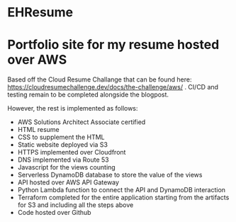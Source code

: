 # EHResume

# Portfolio site for my resume hosted over AWS

Based off the Cloud Resume Challange that can be found here: https://cloudresumechallenge.dev/docs/the-challenge/aws/ . CI/CD and testing remain to be completed alongside the blogpost.

However, the rest is implemented as follows:
- AWS Solutions Architect Associate certified
- HTML resume
- CSS to supplement the HTML
- Static website deployed via S3
- HTTPS implemented over Cloudfront
- DNS implemented via Route 53
- Javascript for the views counting
- Serverless DynamoDB database to store the value of the views
- API hosted over AWS API Gateway
- Python Lambda function to connect the API and DynamoDB interaction
- Terraform completed for the entire application starting from the artifacts for S3 and including all the steps above
- Code hosted over Github
